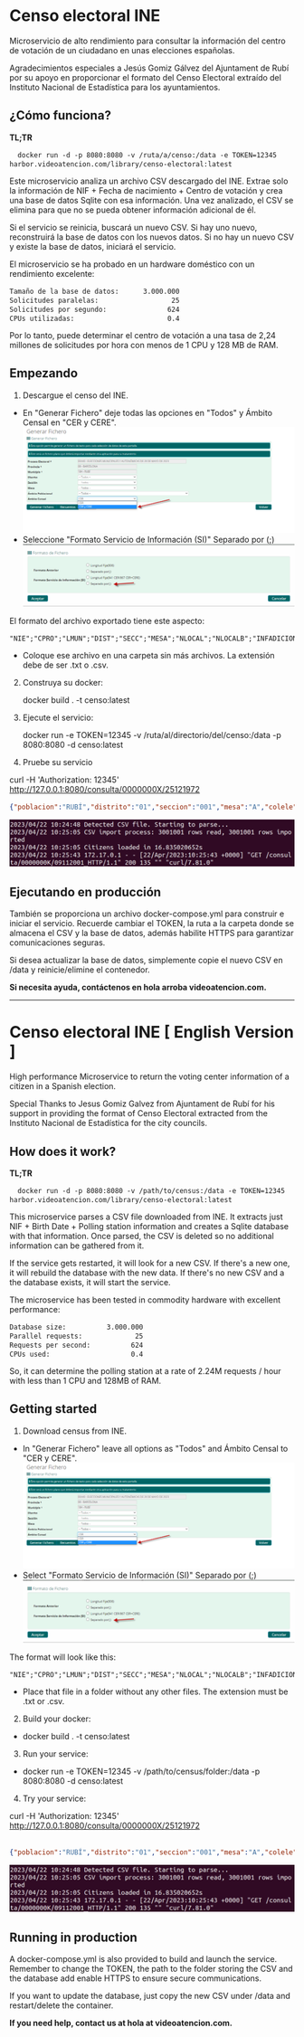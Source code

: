 # Censo electoral INE

Microservicio de alto rendimiento para consultar la información del centro de votación de un ciudadano en unas elecciones españolas.

Agradecimientos especiales a Jesús Gomiz Gálvez del Ajuntament de Rubí por su apoyo en proporcionar el formato del Censo Electoral extraído del Instituto Nacional de Estadística para los ayuntamientos.

## ¿Cómo funciona?

**TL;TR**
```
  docker run -d -p 8080:8080 -v /ruta/a/censo:/data -e TOKEN=12345 harbor.videoatencion.com/library/censo-electoral:latest
```

Este microservicio analiza un archivo CSV descargado del INE. Extrae solo la información de NIF + Fecha de nacimiento + Centro de votación y crea una base de datos Sqlite con esa información. Una vez analizado, el CSV se elimina para que no se pueda obtener información adicional de él.

Si el servicio se reinicia, buscará un nuevo CSV. Si hay uno nuevo, reconstruirá la base de datos con los nuevos datos. Si no hay un nuevo CSV y existe la base de datos, iniciará el servicio.

El microservicio se ha probado en un hardware doméstico con un rendimiento excelente:

```
Tamaño de la base de datos:      3.000.000
Solicitudes paralelas:                  25
Solicitudes por segundo:               624
CPUs utilizadas:                       0.4
```


Por lo tanto, puede determinar el centro de votación a una tasa de 2,24 millones de solicitudes por hora con menos de 1 CPU y 128 MB de RAM.

## Empezando

1) Descargue el censo del INE.

  - En "Generar Fichero" deje todas las opciones en "Todos" y Ámbito Censal en "CER y CERE".
![CER y CERE](docs/images/image001.png)
  - Seleccione "Formato Servicio de Información (SI)" Separado por (;)
![Formato](docs/images/image002.png)

 El formato del archivo exportado tiene este aspecto:
```csv
"NIE";"CPRO";"LMUN";"DIST";"SECC";"MESA";"NLOCAL";"NLOCALB";"INFADICIONAL";"DIRMESA1";"DIRMESA2";"DIRMESA3";"DIRMESA4";"NOMBRE";"APE1";"APE2";"DOMI1";"DOMI2";"DOMI3";"ENTI1";"ENTI2";"ENTI3";"CPOSTAL";"CPRON";"CNMUN";"FNAC";"SEXO";"IDENT";"CPOSTAM";"NIA";"GESCO";"NORDEN";"NACIONALIDAD";"INTENCIONVOTO";
```
  - Coloque ese archivo en una carpeta sin más archivos. La extensión debe de ser .txt o .csv.

2) Construya su docker:

    docker build . -t censo:latest
3) Ejecute el servicio:

    docker run -e TOKEN=12345 -v /ruta/al/directorio/del/censo:/data -p 8080:8080 -d censo:latest

4) Pruebe su servicio

  curl -H 'Authorization: 12345' http://127.0.0.1:8080/consulta/0000000X/25121972

```json
{"poblacion":"RUBÍ","distrito":"01","seccion":"001","mesa":"A","colele":"ESCOLA RAMON LLULL","dircol":"AV FLORS 43","errorMessage":""}
```
![Ejecutando](docs/images/image003.png)


## Ejecutando en producción

También se proporciona un archivo docker-compose.yml para construir e iniciar el servicio. Recuerde cambiar el TOKEN, la ruta a la carpeta donde se almacena el CSV y la base de datos, además habilite HTTPS para garantizar comunicaciones seguras.

Si desea actualizar la base de datos, simplemente copie el nuevo CSV en /data y reinicie/elimine el contenedor.

**Si necesita ayuda, contáctenos en hola arroba videoatencion.com.**

---

# Censo electoral INE [ English Version ] 

High performance Microservice to return the voting center information of a citizen in a Spanish election.

Special Thanks to Jesus Gomiz Galvez from Ajuntament de Rubí for his support in providing the format of Censo Electoral extracted from the Instituto Nacional de Estadística for the city councils.

## How does it work?

**TL;TR**
```  
  docker run -d -p 8080:8080 -v /path/to/census:/data -e TOKEN=12345 harbor.videoatencion.com/library/censo-electoral:latest
```
This microservice parses a CSV file downloaded from INE. It extracts just NIF + Birth Date + Polling station information and creates a Sqlite database with that information. Once parsed, the CSV is deleted so no additional information can be gathered from it.

If the service gets restarted, it will look for a new CSV. If there's a new one, it will rebuild the database with the new data. If there's no new CSV and a the database exists, it will start the service.

The microservice has been tested in commodity hardware with excellent performance:

```
Database size:          3.000.000
Parallel requests:             25
Requests per second:          624
CPUs used:                    0.4
```

So, it can determine the polling station at a rate of 2.24M requests / hour with less than 1 CPU and 128MB of RAM.


## Getting started

1) Download census from INE.

  - In "Generar Fichero" leave all options as "Todos" and Ámbito Censal to "CER y CERE".
![CER y CERE](docs/images/image001.png)
  - Select "Formato Servicio de Información (SI)" Separado por (;)
![Formato](docs/images/image002.png)

The format will look like this:
```csv
"NIE";"CPRO";"LMUN";"DIST";"SECC";"MESA";"NLOCAL";"NLOCALB";"INFADICIONAL";"DIRMESA1";"DIRMESA2";"DIRMESA3";"DIRMESA4";"NOMBRE";"APE1";"APE2";"DOMI1";"DOMI2";"DOMI3";"ENTI1";"ENTI2";"ENTI3";"CPOSTAL";"CPRON";"CNMUN";"FNAC";"SEXO";"IDENT";"CPOSTAM";"NIA";"GESCO";"NORDEN";"NACIONALIDAD";"INTENCIONVOTO";
```
  - Place that file in a folder without any other files. The extension must be .txt or .csv.

2) Build your docker:

  - docker build . -t censo:latest

3) Run your service:

  - docker run -e TOKEN=12345 -v /path/to/census/folder:/data -p 8080:8080 -d censo:latest

4) Try your service:

  curl -H 'Authorization: 12345' http://127.0.0.1:8080/consulta/0000000X/25121972

  ```json

{"poblacion":"RUBÍ","distrito":"01","seccion":"001","mesa":"A","colele":"ESCOLA RAMON LLULL","dircol":"AV FLORS 43","errorMessage":""}
   ```
![Running](docs/images/image003.png)


## Running in production

A docker-compose.yml is also provided to build and launch the service. Remember to change the TOKEN, the path to the folder storing the CSV and the database add enable HTTPS to ensure secure communications.

If you want to update the database, just copy the new CSV under /data and restart/delete the container.

**If you need help, contact us at hola at videoatencion.com.**


